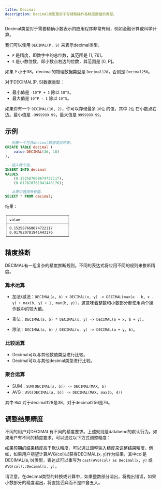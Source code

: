 ```yaml
---
title: Decimal
description: Decimal类型是用于存储和操作高精度数值的类型。
---
```


Decimal类型对于需要精确小数表示的应用程序非常有用，例如金融计算或科学计算。

我们可以使用 `DECIMAL(P, S)` 来表示decimal类型。

- `P` 是精度，即数字中的总位数，其范围是 [1, 76]。
- `S` 是小数位数，即小数点右边的位数，其范围是 [0, P]。

如果 `P` 小于38，decimal的物理数据类型是 `Decimal128`，否则是 `Decimal256`。

对于DECIMAL(P, S)数据类型：
* 最小值是 `-10^P + 1` 除以 `10^S`。
* 最大值是 `10^P - 1` 除以 `10^S`。

如果你有一个 `DECIMAL(10, 2)`，你可以存储最多 `10位` 的值，其中 `2位` 在小数点右边。最小值是 `-9999999.99`，最大值是 `9999999.99`。

## 示例

```sql
-- 创建一个包含decimal数据类型的表。
CREATE TABLE decimal (
    value DECIMAL(36, 18)
);

-- 插入两个值。
INSERT INTO decimal 
VALUES
    (0.152587668674722117), 
    (0.017820781941443176);

-- 从表中选择所有值。
SELECT * FROM decimal;
```

结果：
```
┌────────────────────────────┐
│ value                      │
├────────────────────────────┤
│ 0.152587668674722117       │
│ 0.017820781941443176       │
└────────────────────────────┘
```

## 精度推断

DECIMAL有一组复杂的精度推断规则。不同的表达式将应用不同的规则来推断精度。

### 算术运算

- 加法/减法：`DECIMAL(a, b) + DECIMAL(x, y) -> DECIMAL(max(a - b, x - y) + max(b, y) + 1, max(b, y))`，这意味着整数和小数部分都使用两个操作数中的较大值。

- 乘法：`DECIMAL(a, b) * DECIMAL(x, y) -> DECIMAL(a + x, b + y)`。

- 除法：`DECIMAL(a, b) / DECIMAL(x, y) -> DECIMAL(a + y, b)`。

### 比较运算

- Decimal可以与其他数值类型进行比较。
- Decimal可以与其他decimal类型进行比较。

### 聚合运算

- SUM：`SUM(DECIMAL(a, b)) -> DECIMAL(MAX, b)`
- AVG：`AVG(DECIMAL(a, b)) -> DECIMAL(MAX, max(b, 4))`

其中 `MAX` 对于decimal128是38，对于decimal256是76。

## 调整结果精度

不同的用户对DECIMAL有不同的精度要求。上述规则是databend的默认行为。如果用户有不同的精度要求，可以通过以下方式调整精度：

如果预期的结果精度高于默认精度，可以通过调整输入精度来调整结果精度。例如，如果用户期望计算AVG(col)以获得DECIMAL(x, y)作为结果，其中col是DECIMAL(a, b)类型，表达式可以重写为 `cast(AVG(col) as Decimal(x, y)` 或 `AVG(col)::Decimal(x, y)`。

请注意，在decimal类型的转换或计算中，如果整数部分溢出，将抛出错误，如果小数部分的精度溢出，将直接丢弃而不是四舍五入。